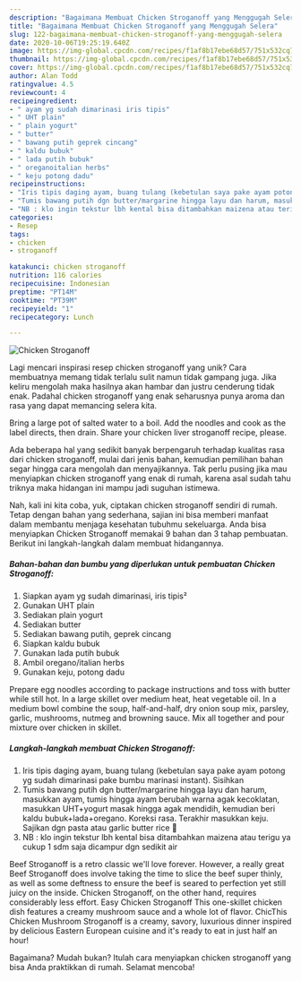 ```yaml
---
description: "Bagaimana Membuat Chicken Stroganoff yang Menggugah Selera"
title: "Bagaimana Membuat Chicken Stroganoff yang Menggugah Selera"
slug: 122-bagaimana-membuat-chicken-stroganoff-yang-menggugah-selera
date: 2020-10-06T19:25:19.640Z
image: https://img-global.cpcdn.com/recipes/f1af8b17ebe68d57/751x532cq70/chicken-stroganoff-foto-resep-utama.jpg
thumbnail: https://img-global.cpcdn.com/recipes/f1af8b17ebe68d57/751x532cq70/chicken-stroganoff-foto-resep-utama.jpg
cover: https://img-global.cpcdn.com/recipes/f1af8b17ebe68d57/751x532cq70/chicken-stroganoff-foto-resep-utama.jpg
author: Alan Todd
ratingvalue: 4.5
reviewcount: 4
recipeingredient:
- " ayam yg sudah dimarinasi iris tipis"
- " UHT plain"
- " plain yogurt"
- " butter"
- " bawang putih geprek cincang"
- " kaldu bubuk"
- " lada putih bubuk"
- " oreganoitalian herbs"
- " keju potong dadu"
recipeinstructions:
- "Iris tipis daging ayam, buang tulang (kebetulan saya pake ayam potong yg sudah dimarinasi pake bumbu marinasi instant). Sisihkan"
- "Tumis bawang putih dgn butter/margarine hingga layu dan harum, masukkan ayam, tumis hingga ayam berubah warna agak kecoklatan, masukkan UHT+yogurt masak hingga agak mendidih, kemudian beri kaldu bubuk+lada+oregano. Koreksi rasa. Terakhir masukkan keju. Sajikan dgn pasta atau garlic butter rice 🤤"
- "NB : klo ingin tekstur lbh kental bisa ditambahkan maizena atau terigu ya cukup 1 sdm saja dicampur dgn sedikit air"
categories:
- Resep
tags:
- chicken
- stroganoff

katakunci: chicken stroganoff 
nutrition: 116 calories
recipecuisine: Indonesian
preptime: "PT14M"
cooktime: "PT39M"
recipeyield: "1"
recipecategory: Lunch

---
```



![Chicken Stroganoff](https://img-global.cpcdn.com/recipes/f1af8b17ebe68d57/751x532cq70/chicken-stroganoff-foto-resep-utama.jpg)

Lagi mencari inspirasi resep chicken stroganoff yang unik? Cara membuatnya memang tidak terlalu sulit namun tidak gampang juga. Jika keliru mengolah maka hasilnya akan hambar dan justru cenderung tidak enak. Padahal chicken stroganoff yang enak seharusnya punya aroma dan rasa yang dapat memancing selera kita.

Bring a large pot of salted water to a boil. Add the noodles and cook as the label directs, then drain. Share your chicken liver stroganoff recipe, please.

Ada beberapa hal yang sedikit banyak berpengaruh terhadap kualitas rasa dari chicken stroganoff, mulai dari jenis bahan, kemudian pemilihan bahan segar hingga cara mengolah dan menyajikannya. Tak perlu pusing jika mau menyiapkan chicken stroganoff yang enak di rumah, karena asal sudah tahu triknya maka hidangan ini mampu jadi suguhan istimewa.


Nah, kali ini kita coba, yuk, ciptakan chicken stroganoff sendiri di rumah. Tetap dengan bahan yang sederhana, sajian ini bisa memberi manfaat dalam membantu menjaga kesehatan tubuhmu sekeluarga. Anda bisa menyiapkan Chicken Stroganoff memakai 9 bahan dan 3 tahap pembuatan. Berikut ini langkah-langkah dalam membuat hidangannya.

<!--inarticleads1-->

##### Bahan-bahan dan bumbu yang diperlukan untuk pembuatan Chicken Stroganoff:

1. Siapkan  ayam yg sudah dimarinasi, iris tipis²
1. Gunakan  UHT plain
1. Sediakan  plain yogurt
1. Sediakan  butter
1. Sediakan  bawang putih, geprek cincang
1. Siapkan  kaldu bubuk
1. Gunakan  lada putih bubuk
1. Ambil  oregano/italian herbs
1. Gunakan  keju, potong dadu


Prepare egg noodles according to package instructions and toss with butter while still hot. In a large skillet over medium heat, heat vegetable oil. In a medium bowl combine the soup, half-and-half, dry onion soup mix, parsley, garlic, mushrooms, nutmeg and browning sauce. Mix all together and pour mixture over chicken in skillet. 

<!--inarticleads2-->

##### Langkah-langkah membuat Chicken Stroganoff:

1. Iris tipis daging ayam, buang tulang (kebetulan saya pake ayam potong yg sudah dimarinasi pake bumbu marinasi instant). Sisihkan
1. Tumis bawang putih dgn butter/margarine hingga layu dan harum, masukkan ayam, tumis hingga ayam berubah warna agak kecoklatan, masukkan UHT+yogurt masak hingga agak mendidih, kemudian beri kaldu bubuk+lada+oregano. Koreksi rasa. Terakhir masukkan keju. Sajikan dgn pasta atau garlic butter rice 🤤
1. NB : klo ingin tekstur lbh kental bisa ditambahkan maizena atau terigu ya cukup 1 sdm saja dicampur dgn sedikit air


Beef Stroganoff is a retro classic we&#39;ll love forever. However, a really great Beef Stroganoff does involve taking the time to slice the beef super thinly, as well as some deftness to ensure the beef is seared to perfection yet still juicy on the inside. Chicken Stroganoff, on the other hand, requires considerably less effort. Easy Chicken Stroganoff This one-skillet chicken dish features a creamy mushroom sauce and a whole lot of flavor. ChicThis Chicken Mushroom Stroganoff is a creamy, savory, luxurious dinner inspired by delicious Eastern European cuisine and it&#39;s ready to eat in just half an hour! 

Bagaimana? Mudah bukan? Itulah cara menyiapkan chicken stroganoff yang bisa Anda praktikkan di rumah. Selamat mencoba!
